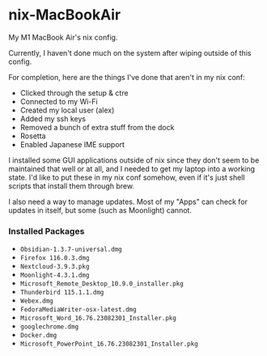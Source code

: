 # nix-MacBookAir

My M1 MacBook Air's nix config.

Currently, I haven't done much on the system after wiping outside of this config.

For completion, here are the things I've done that aren't in my nix conf:

+ Clicked through the setup & ctre
+ Connected to my Wi-Fi
+ Created my local user (alex)
+ Added my ssh keys
+ Removed a bunch of extra stuff from the dock
+ Rosetta
+ Enabled Japanese IME support

I installed some GUI applications outside of nix since they don't seem to be maintained that well or at all, and I needed to get my laptop into a working state.  I'd like to put these in my nix conf somehow, even if it's just shell scripts that install them through brew.

I also need a way to manage updates.  Most of my "Apps" can check for updates in itself, but some (such as Moonlight) cannot.

### Installed Packages

+ `Obsidian-1.3.7-universal.dmg`
+ `Firefox 116.0.3.dmg`
+ `Nextcloud-3.9.3.pkg`
+ `Moonlight-4.3.1.dmg`
+ `Microsoft_Remote_Desktop_10.9.0_installer.pkg`
+ `Thunderbird 115.1.1.dmg`
+ `Webex.dmg`
+ `FedoraMediaWriter-osx-latest.dmg`
+ `Microsoft_Word_16.76.23082301_Installer.pkg`
+ `googlechrome.dmg`
+ `Docker.dmg`
+ `Microsoft_PowerPoint_16.76.23082301_Installer.pkg`

